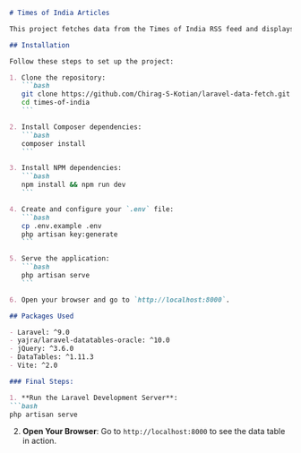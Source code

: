 








   ```markdown
   # Times of India Articles

   This project fetches data from the Times of India RSS feed and displays it in a data table with searching, sorting, and pagination features.

   ## Installation

   Follow these steps to set up the project:

   1. Clone the repository:
      ```bash
      git clone https://github.com/Chirag-S-Kotian/laravel-data-fetch.git
      cd times-of-india
      ```

   2. Install Composer dependencies:
      ```bash
      composer install
      ```

   3. Install NPM dependencies:
      ```bash
      npm install && npm run dev
      ```

   4. Create and configure your `.env` file:
      ```bash
      cp .env.example .env
      php artisan key:generate
      ```

   5. Serve the application:
      ```bash
      php artisan serve
      ```

   6. Open your browser and go to `http://localhost:8000`.

   ## Packages Used

   - Laravel: ^9.0
   - yajra/laravel-datatables-oracle: ^10.0
   - jQuery: ^3.6.0
   - DataTables: ^1.11.3
   - Vite: ^2.0

### Final Steps:

1. **Run the Laravel Development Server**:
   ```bash
   php artisan serve
   ```

2. **Open Your Browser**:
   Go to `http://localhost:8000` to see the data table in action.
